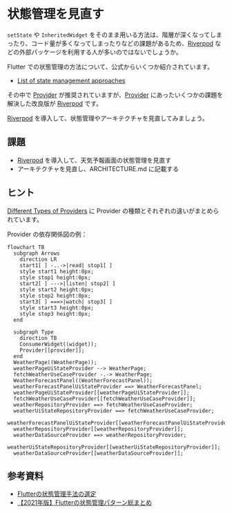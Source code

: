 # 状態管理を見直す

`setState` や `InheritedWidget` をそのまま用いる方法は、階層が深くなってしまったり、コード量が多くなってしまったりなどの課題があるため、[Riverpod]
などの外部パッケージを利用する人が多いのではないでしょうか。

Flutter での状態管理の方法について、公式からいくつか紹介されています。

- [List of state management approaches]

その中で [Provider] が推奨されていますが、[Provider] にあったいくつかの課題を解決した改良版が [Riverpod] です。

[Riverpod] を導入して、状態管理やアーキテクチャを見直してみましょう。

## 課題

- [Riverpod] を導入して、天気予報画面の状態管理を見直す
- アーキテクチャを見直し、ARCHITECTURE.md に記載する

## ヒント

[Different Types of Providers] に Provider の種類とそれぞれの違いがまとめられています。

Provider の依存関係図の例：

```mermaid
flowchart TB
  subgraph Arrows
    direction LR
    start1[ ] -..->|read| stop1[ ]
    style start1 height:0px;
    style stop1 height:0px;
    start2[ ] --->|listen| stop2[ ]
    style start2 height:0px;
    style stop2 height:0px; 
    start3[ ] ===>|watch| stop3[ ]
    style start3 height:0px;
    style stop3 height:0px; 
  end

  subgraph Type
    direction TB
    ConsumerWidget((widget));
    Provider[[provider]];
  end
  WeatherPage((WeatherPage));
  weatherPageUiStateProvider --> WeatherPage;
  fetchWeatherUseCaseProvider -.-> WeatherPage;
  WeatherForecastPanel((WeatherForecastPanel));
  weatherForecastPanelUiStateProvider ==> WeatherForecastPanel;
  weatherPageUiStateProvider[[weatherPageUiStateProvider]];
  fetchWeatherUseCaseProvider[[fetchWeatherUseCaseProvider]];
  weatherRepositoryProvider ==> fetchWeatherUseCaseProvider;
  weatherUiStateRepositoryProvider ==> fetchWeatherUseCaseProvider;
  weatherForecastPanelUiStateProvider[[weatherForecastPanelUiStateProvider]];
  weatherRepositoryProvider[[weatherRepositoryProvider]];
  weatherDataSourceProvider ==> weatherRepositoryProvider;
  weatherUiStateRepositoryProvider[[weatherUiStateRepositoryProvider]];
  weatherDataSourceProvider[[weatherDataSourceProvider]];
```

## 参考資料

- [Flutterの状態管理手法の選定]
- [【2021年版】Flutterの状態管理パターン総まとめ]

<!-- Links -->

[List of state management approaches]: https://docs.flutter.dev/development/data-and-backend/state-mgmt/options

[Provider]: https://pub.dev/packages/provider

[Riverpod]: https://pub.dev/packages/riverpod

[Different Types of Providers]: https://docs-v2.riverpod.dev/docs/concepts/providers/#different-types-of-providers

[Flutterの状態管理手法の選定]: https://medium.com/flutter-jp/state-1daa7fd66b94

[【2021年版】Flutterの状態管理パターン総まとめ]: https://qiita.com/datake914/items/f91acf30a640447c57c8

